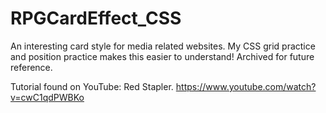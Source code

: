 # RPGCardEffect_CSS
An interesting card style for media related websites. My CSS grid practice and position practice makes this easier to understand! Archived for future reference.

Tutorial found on YouTube: Red Stapler. https://www.youtube.com/watch?v=cwC1qdPWBKo
